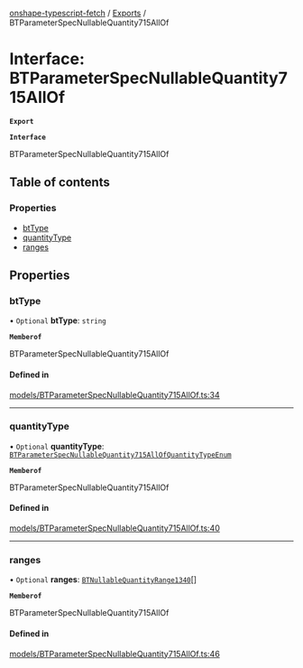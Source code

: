 [onshape-typescript-fetch](../README.md) / [Exports](../modules.md) / BTParameterSpecNullableQuantity715AllOf

# Interface: BTParameterSpecNullableQuantity715AllOf

**`Export`**

**`Interface`**

BTParameterSpecNullableQuantity715AllOf

## Table of contents

### Properties

- [btType](BTParameterSpecNullableQuantity715AllOf.md#bttype)
- [quantityType](BTParameterSpecNullableQuantity715AllOf.md#quantitytype)
- [ranges](BTParameterSpecNullableQuantity715AllOf.md#ranges)

## Properties

### btType

• `Optional` **btType**: `string`

**`Memberof`**

BTParameterSpecNullableQuantity715AllOf

#### Defined in

[models/BTParameterSpecNullableQuantity715AllOf.ts:34](https://github.com/toebes/onshape-typescript-fetch/blob/3e11ae1/models/BTParameterSpecNullableQuantity715AllOf.ts#L34)

___

### quantityType

• `Optional` **quantityType**: [`BTParameterSpecNullableQuantity715AllOfQuantityTypeEnum`](../modules.md#btparameterspecnullablequantity715allofquantitytypeenum-1)

**`Memberof`**

BTParameterSpecNullableQuantity715AllOf

#### Defined in

[models/BTParameterSpecNullableQuantity715AllOf.ts:40](https://github.com/toebes/onshape-typescript-fetch/blob/3e11ae1/models/BTParameterSpecNullableQuantity715AllOf.ts#L40)

___

### ranges

• `Optional` **ranges**: [`BTNullableQuantityRange1340`](BTNullableQuantityRange1340.md)[]

**`Memberof`**

BTParameterSpecNullableQuantity715AllOf

#### Defined in

[models/BTParameterSpecNullableQuantity715AllOf.ts:46](https://github.com/toebes/onshape-typescript-fetch/blob/3e11ae1/models/BTParameterSpecNullableQuantity715AllOf.ts#L46)
